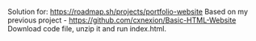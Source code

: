 Solution for: https://roadmap.sh/projects/portfolio-website
Based on my previous project - https://github.com/cxnexion/Basic-HTML-Website
Download code file, unzip it and run index.html. 